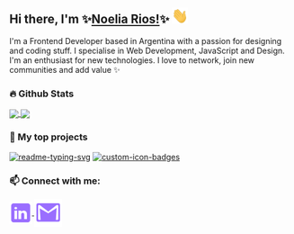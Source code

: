 ## Hi there, I'm ✨[Noelia Rios!](https://www.linkedin.com/in/noelia-rios/)✨ <img src="https://github.com/NoeliaRios/NoeliaRios/blob/main/images/Hi.gif" width="29px">

<p align="left">
  
I'm a Frontend Developer based in Argentina with a passion for designing and coding stuff. I specialise in Web Development, JavaScript and Design. I'm an enthusiast for new technologies. I love to network, join new communities and add value ✨


<!--
<details>
  <summary>🧑 More about me</summary>

- 🔭 I’m currently on a journey to build **great** things

- 🌱 I’m currently learning **everything** 🤣

- 💡 I love innovation and new technologies

- 👨‍💻 All of my projects are available at [miaxu.co](https://miaxu.co)

- 💬 Ask me about **succulents**

- 📫 Reach me out at **noelia.rivers.1887@gmail.com**

- ⚡ Fun facts: I love to be in the garden and make flower arragements🌸

</details>
 -->
 
 
</p>

### 🔥 Github Stats

<p align="left">
<a href="https://github-readme-stats.vercel.app/api?username=NoeliaRios&show_icons=true&theme=radical">
  <img height="137px" align="center" src="https://github-readme-stats.vercel.app/api?username=NoeliaRios&show_icons=true&include_all_commits=true&bg_color=30,00004E,9a6eff,a0e6fe,f5b7fd&title_color=fff&text_color=fff&icon_color=f5b7fd&hide=contribs,issues" />
</a>
<a href="https://github-readme-stats.vercel.app/api/top-langs/?username=NoeliaRios&layout=compact&theme=radical">
  <img height="137px" align="center" src="https://github-readme-stats.vercel.app/api/top-langs/?username=NoeliaRios&layout=compact&bg_color=40,00004E,9a6eff,a0e6fe,f5b7fd&title_color=fff&text_color=fff&icon_color=f5b7fd" />
</a>
</p>


### 📘 My top projects

<p align="left">
<a href="https://github.com/NoeliaRios/React-Pokedex"><img width="25%" src="https://denvercoder1-github-readme-stats.vercel.app/api/pin/?username=NoeliaRios&repo=React-Pokedex&hide_border=true&bg_color=110,00004E,9a6eff,a0e6fe,f5b7fd&title_color=f5b7fd&text_color=fff&icon_color=f5b7fd&theme=react&show_icons=false" alt="readme-typing-svg"></a>
  <a href="https://github.com/NoeliaRios/TP3-Movie-Library"><img width="25%" src="https://denvercoder1-github-readme-stats.vercel.app/api/pin?username=NoeliaRios&repo=TP3-Movie-Library&theme=react&bg_color=110,00004E,9a6eff,a0e6fe,f5b7fd&title_color=f5b7fd&text_color=fff&icon_color=f5b7fd&hide_border=true&show_icons=false" alt="custom-icon-badges"></a>
  
</p>


### 📫 Connect with me:

<p align="left">
  
<a href="https://www.linkedin.com/in/noelia-rios/">
  <img align="center" width="40px" src="https://github.com/NoeliaRios/NoeliaRios/blob/main/images/linkedin-violet-logo.svg"  />
</a>

<a href="mailto:noelia.rivers.1887@gmail.com">
  <img align="center" width="50px" src="https://github.com/NoeliaRios/NoeliaRios/blob/main/images/gmail-logo.svg" />
</a> 
